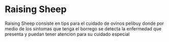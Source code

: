 # Raising Sheep

Raising Sheep consiste en tips para el cuidado de ovinos pelibuy
donde por medio de los sintomas que tenga el borrego se detecta la enfermedad que presenta
y puedan tener atencion para su cuidado especial
